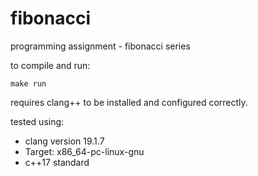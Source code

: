 # fibonacci
programming assignment - fibonacci series

to compile and run:

```make run```

requires clang++ to be installed and configured correctly.

tested using:
  - clang version 19.1.7
  - Target: x86_64-pc-linux-gnu
  - c++17 standard
